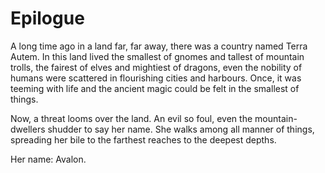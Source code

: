 # Epilogue

A long time ago in a land far, far away, there was a country named Terra Autem. In this land lived the smallest of gnomes and tallest of mountain trolls, the fairest of elves and mightiest of dragons, even the nobility of humans were scattered in flourishing cities and harbours. Once, it was teeming with life and the ancient magic could be felt in the smallest of things.

Now, a threat looms over the land. An evil so foul, even the mountain-dwellers shudder to say her name. She walks among all manner of things, spreading her bile to the farthest reaches to the deepest depths.

Her name: Avalon.
